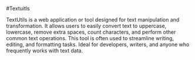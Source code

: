 #Textuitls

TextUtils is a web application or tool designed for text manipulation and transformation. It allows users to easily convert text to uppercase, lowercase, remove extra spaces, count characters, and perform other common text operations. This tool is often used to streamline writing, editing, and formatting tasks. Ideal for developers, writers, and anyone who frequently works with text data.
